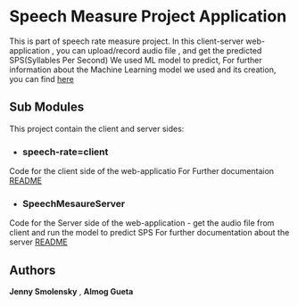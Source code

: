 # Speech Measure Project Application

This is part of speech rate measure project.
In this client-server web-application , you can upload/record audio file , and get the predicted SPS(Syllables Per Second)
We used ML model to predict, For further information about the Machine Learning model we used and its creation, you can find [here](https://github.com/Jenny-Smolensky/ML-SpeechRateMeasure.git)

## Sub Modules
This project contain the client and server sides:

* ### speech-rate=client
Code for the client side of the web-applicatio
For Further documentaion [README](https://github.com/Jenny-Smolensky/speech-rate-client/blob/7e65288626a45d93b674ddae7826989c4198dcb5/README.md)

* ### SpeechMesaureServer
Code for the Server side of the web-application - get the audio file from client and run the model to predict SPS
For further documentation about the server [README](https://github.com/almog1/SpeechMeasureServer/blob/main/README.md)

## Authors

**Jenny Smolensky** , **Almog Gueta**
